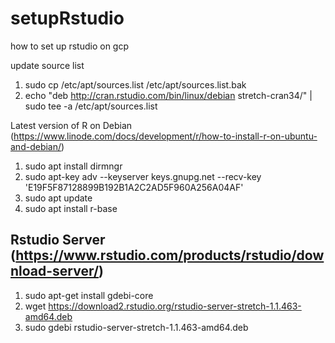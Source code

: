 # setupRstudio
how to set up rstudio on gcp

update source list
1. sudo cp /etc/apt/sources.list /etc/apt/sources.list.bak
2. echo "deb http://cran.rstudio.com/bin/linux/debian stretch-cran34/" | sudo tee -a /etc/apt/sources.list

Latest version of R on Debian
(https://www.linode.com/docs/development/r/how-to-install-r-on-ubuntu-and-debian/)

1. sudo apt install dirmngr
2. sudo apt-key adv --keyserver keys.gnupg.net --recv-key 'E19F5F87128899B192B1A2C2AD5F960A256A04AF'
3. sudo apt update
4. sudo apt install r-base


## Rstudio Server (https://www.rstudio.com/products/rstudio/download-server/)

1. sudo apt-get install gdebi-core
2. wget https://download2.rstudio.org/rstudio-server-stretch-1.1.463-amd64.deb
3. sudo gdebi rstudio-server-stretch-1.1.463-amd64.deb
